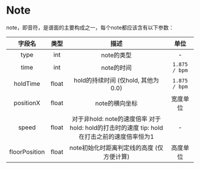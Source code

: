 # Note

note，即音符，是谱面的主要构成之一，每个note都应该含有以下参数：

|      字段名      |  类型   |                               描述                                |      单位       |
|:-------------:|:-----:|:---------------------------------------------------------------:|:-------------:|
|     type      |  int  |                             note的类型                             |       -       |
|     time      | int |                             note的时间                             | `1.875 / bpm` |
|   holdTime    | float |                   hold的持续时间  (仅hold, 其他为0.0)                    | `1.875 / bpm` |
|   positionX   | float |                            note的横向坐标                            |     宽度单位      |
|     speed     | float | 对于非hold: note的速度倍率  对于hold: hold的打击时的速度  tip: hold在打击之前的速度倍率恒为1 |       -       |
| floorPosition | float |                 note初始化时距离判定线的高度 (仅方便计算)                   |     高度单位      |

